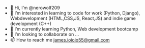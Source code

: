 - 👋 Hi, I’m @nerowolf209
- 👀 I’m interested in learning to code for work (Python, Django), Webdevelopment (HTML,CSS,JS, React,JS) and indie game development (C++)
- 🌱 I’m currently learning Python, Web development bootcamp
- 💞️ I’m looking to collaborate on ...
- 📫 How to reach me james.ioioio55@gmail.com

<!---
nerowolf209/nerowolf209 is a ✨ special ✨ repository because its `README.md` (this file) appears on your GitHub profile.
You can click the Preview link to take a look at your changes.
--->
